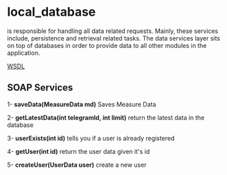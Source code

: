 # local_database

is responsible for handling all data related requests. Mainly, these services include, persistence and retrieval related tasks. The data services layer sits on top of databases in order to provide data to all other modules in the application.


[WSDL](https://nameless-forest-62807.herokuapp.com/ws/localdb?wsdl)

## SOAP Services
 
 
  1- **saveData(MeasureData md)** Saves Measure Data
 
  2- **getLatestData(int telegramId, int limit)** return the latest data in the database
 
  3- **userExists(int id)** tells you if a user is already registered
 
  4- **getUser(int id)** return the user data given it's id
 
  5- **createUser(UserData user)** create a new user